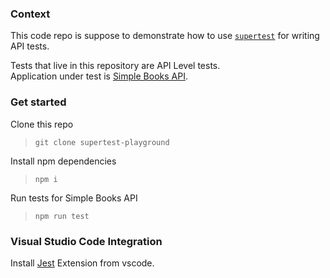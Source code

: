 ### Context 

This code repo is suppose to demonstrate how to use [`supertest`](https://github.com/ladjs/supertest) for writing API tests.     

Tests that live in this repository are API Level tests.  
Application under test is [Simple Books API](https://github.com/vdespa/introduction-to-postman-course/blob/main/simple-books-api.md).  

### Get started 

Clone this repo 
> `git clone supertest-playground` 

Install npm dependencies  
> `npm i`

Run tests for Simple Books API 
> `npm run test`

### Visual Studio Code Integration 

Install [Jest](https://marketplace.visualstudio.com/items?itemName=Orta.vscode-jest) Extension from vscode. 